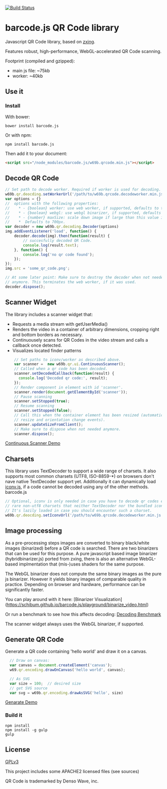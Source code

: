[![Build Status](https://travis-ci.org/Schibum/barcode.js.svg?branch=master)](https://travis-ci.org/Schibum/barcode.js)
# barcode.js QR Code library
Javascript QR Code library, based on [zxing](https://github.com/zxing/).

Features robust, high-performance, WebGL-accelerated QR Code scanning.

Footprint (compiled and gzipped):
- main js file: ~75kb
- worker: ~40kb

## Use it

### Install
With bower:
```
bower install barcode.js
```
Or with npm:
```
npm install barcode.js
```

Then add it to your document:
```html
<script src="/node_modules/barcode.js/w69b.qrcode.min.js"></script>
```

## Decode QR Code
```javascript
// Set path to decode worker. Required if worker is used for decoding.
w69b.qr.deocding.setWorkerUrl('/path/to/w69b.qrcode.decodeworker.min.js');
var options = {}
//  options with the following properties:
//    * - {boolean} worker: use web worker, if supported, defaults to true
//    * - {boolean} webgl: use webgl binarizer, if supported, defaults to true
//    * - {number} maxSize: scale down image if large than this value in any dimension.
//    *  Defaults to 700px.
var decoder = new w69b.qr.decoding.Decoder(options)
img.addEventListener('load', function() {
    decoder.decode(img).then(function(result) {
        // succesfully decoded QR Code.
        console.log(result.text);
    }, function() {
        console.log('no qr code found');
    });
});
img.src = 'some_qr_code.png';

// At some later point: Make sure to destroy the decoder when not needed
// anymore. This terminates the web worker, if it was used.
decoder.dispose();
```

## Scanner Widget
The library includes a scanner widget that:

- Requests a media stream with getUserMedia()
- Renders the video in a container of arbitrary dimensions, cropping right and bottom borders as
necessary.
- Continuousely scans for QR Codes in the video stream and calls a callback once detected.
- Visualizes located finder patterns

```javascript
    // Set paths to iconv/worker as described above.
    var scanner =  new w69b.qr.ui.ContinuousScanner();
    // Called when a qr code has been decoded.
    scanner.setDecodedCallback(function(result) {
      console.log('Decoded qr code:', result);
    });
    // Render component in element with id 'scanner'.
    scanner.render(document.getElementById('scanner'));
    // Pause scanning
    scanner.setStopped(true);
    // Resume scanning
    scanner.setStopped(false);
    // Call this when the container element has been resized (automatically called on window
    // resize and orientation change events).
    scanner.updateSizeFromClient();
    // Make sure to dispose when not needed anymore.
    scanner.dispose();
```

[Continuous Scanner Demo](https://schibum.github.io/barcode.js/playground/scanner.html)

## Charsets
This library uses TextDecoder to support a wide range of charsets. It also supports most common
charsets (UTF8, ISO-8859-*) on browsers don't nave native TextDecoder support yet.
Additionally it can dynamically load [iconv.js](https://github.com/Schibum/iconv.js), if a code
cannot be decoded using any of the other methods.
barcode.js
```javascript
// Optional, iconv is only needed in case you have to decode qr codes encoded in
// rare non-utf8 charsets that neither TextDecoder nor the bundled iconvlite library supports.
// It's lazily loaded in case you should encounter such a charset.
w69b.qr.deocding.setIconvUrl('/path/to/w69b.qrcode.decodeworker.min.js');
```

## Image processing
As a pre-processing steps images are converted to binary black/white images (binarized) before
a QR code is searched. There are two binarizers that can be used for this purpose. A pure
javascript based image binarizer (hybridbinarizer.js) ported from zxing, there is also an
alternative WebGL-based implmentation that (mis-)uses shaders for the same purpose.

The WebGL binarizer does not compute the same binary images as the pure js binarizer. However
it yields binary images of comparable quality in practice. Depending on browser and hardware,
performance can be significantly faster.

You can play around with it here:
[Binarizer Visualization]
(https://schibum.github.io/barcode.js/playground/binarize_video.html)

Or run a benchmark to see how this affects decoding:
[Decoding Benchmark](https://schibum.github.io/barcode.js/playground/benchmark.html)

The scanner widget always uses the WebGL binarizer, if supported.

## Generate QR Code
Generate a QR code containing 'hello world' and draw it on a canvas.
```javascript
  // Draw on canvas:
  var canvas = document.createElement('canvas');
  w69.qr.encoding.drawOnCanvas('hello world', canvas);

  // As SVG
  var size = 100;  // desired size
  // get SVG source
  var svg = w69b.qr.encoding.drawAsSVG('hello', size)
```
[Genarate Demo](http://localhost:8000/playground/playground_encode.html)

### Build it
```
npm install
npm install -g gulp
gulp
```

## License
[GPLv3](http://www.gnu.org/licenses/gpl-3.0.en.html)

This project includes some APACHE2 licensed files (see sources)

QR Code is trademarked by Denso Wave, inc.
